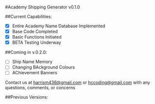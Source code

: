 #Academy Shipping Generator v0.1.0

##Current Capabilities:
- [x] Entire Academy Name Database Implemented
- [x] Base Code Completed
- [x] Basic Functions Initiated
- [x] BETA Testing Underway

##Coming in v.0.2.0:
  - [ ] Ship Name Memory
  - [ ] Changing BAckground Colours
  - [ ] AChievement Banners

Contact us at harrism436@gmail.com or hccoding@gmail.com with any questions, comments, or concerns 

##Previous Versions:

